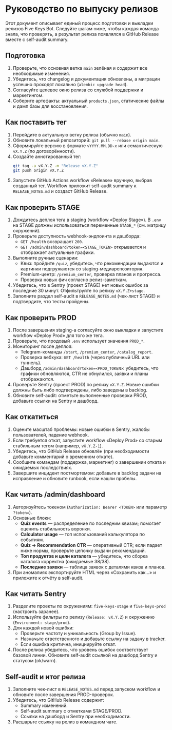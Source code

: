 # Руководство по выпуску релизов

Этот документ описывает единый процесс подготовки и выкладки релизов Five Keys Bot. Следуйте шагам ниже, чтобы каждая команда знала, что проверять, а результат релиза появлялся в GitHub Release вместе с self-audit summary.

## Подготовка

1. Проверьте, что основная ветка `main` зелёная и содержит все необходимые изменения.
2. Убедитесь, что changelog и документация обновлены, а миграции успешно проходят локально (`alembic upgrade head`).
3. Согласуйте целевое окно релиза со службой поддержки и маркетингом.
4. Соберите артефакты: актуальный `products.json`, статические файлы и дамп базы для восстановления.

## Как поставить тег

1. Перейдите в актуальную ветку релиза (обычно `main`).
2. Обновите локальный репозиторий: `git pull --rebase origin main`.
3. Сформируйте версию в формате `vYYYY.MM.DD-x` или семантическую `vX.Y.Z` (по договорённости).
4. Создайте аннотированный тег:
   ```bash
   git tag -a vX.Y.Z -m "Release vX.Y.Z"
   git push origin vX.Y.Z
   ```
5. Запустите GitHub Actions workflow «Release» вручную, выбрав созданный тег. Workflow приложит self-audit summary к `RELEASE_NOTES.md` и создаст GitHub Release.

## Как проверить STAGE

1. Дождитесь деплоя тега в staging (workflow «Deploy Stage»). В `.env` на STAGE должны использоваться переменные `STAGE_*` (см. матрицу окружений).
2. Проверьте доступность webhook-эндпоинта и дашборда:
   - `GET /health` возвращает `200`.
   - `GET /admin/dashboard?token=<STAGE_TOKEN>` открывается и отображает актуальные графики.
3. Выполните ручные сценарии:
   - Квиз: пройдите `/quiz`, убедитесь, что рекомендации выдаются и картинки подгружаются со staging-медиарепозитория.
   - Premium-центр: `/premium_center`, проверка планов и прогресса.
   - Проверка новых фич согласно релиз-заметкам.
4. Убедитесь, что в Sentry (проект STAGE) нет новых ошибок за последние 30 минут. Отфильтруйте по релизу `vX.Y.Z+stage`.
5. Заполните раздел self-audit в `RELEASE_NOTES.md` (чек-лист STAGE) и подтвердите, что тесты пройдены.

## Как проверить PROD

1. После завершения staging-а согласуйте окно выкладки и запустите workflow «Deploy Prod» для того же тега.
2. Проверьте, что продовый `.env` использует значения `PROD_*`.
3. Мониторинг после деплоя:
   - Telegram-команды `/start`, `/premium_center`, `/catalog_report`.
   - Проверка вебхука: `GET /health` (через публичный URL или туннель).
   - Дашборд `/admin/dashboard?token=<PROD_TOKEN>`: убедитесь, что графики обновляются, CTR не обнулился, заявки и планы отображаются.
4. Проверьте Sentry (проект PROD) по релизу `vX.Y.Z`. Новые ошибки должны быть либо подтверждены, либо заведены в backlog.
5. Обновите self-audit: отметьте выполненные проверки PROD, добавьте ссылки на Sentry и дашборд.

## Как откатиться

1. Оцените масштаб проблемы: новые ошибки в Sentry, жалобы пользователей, падение webhook.
2. Если требуется откат, запустите workflow «Deploy Prod» со старым стабильным тегом (например, `vX.Y.Z-1`).
3. Убедитесь, что GitHub Release обновлён (при необходимости добавьте комментарий о временном откате).
4. Сообщите командам (поддержка, маркетинг) о завершении отката и ожидаемых последствиях.
5. Завершите инцидент постмортемом: добавьте в backlog задачи на исправление и обновите runbook, если нашли пробелы.

## Как читать /admin/dashboard

1. Авторизуйтесь токеном (`Authorization: Bearer <TOKEN>` или параметр `?token=`).
2. Основные блоки:
   - **Quiz events** — распределение по последним квизам; помогает оценить стабильность воронки.
   - **Calculator usage** — топ использований калькулятора по событиям.
   - **Quiz → Recommendation CTR** — оперативный CTR; если падает ниже нормы, проверьте цепочку выдачи рекомендаций.
   - **Топ продуктов и цели каталога** — убедитесь, что сборка каталога корректна (ожидаемые 38/38).
   - **Последние заявки** — таблица заявок с деталями квиза и планов.
3. При аномалиях экспортируйте HTML через «Сохранить как…» и приложите к отчёту в self-audit.

## Как читать Sentry

1. Разделите проекты по окружениям: `five-keys-stage` и `five-keys-prod` (настроить заранее).
2. Используйте фильтры по релизу (`Release: vX.Y.Z`) и окружению (`Environment: stage/prod`).
3. Для каждой новой ошибки:
   - Проверьте частоту и уникальность (Group by Issue).
   - Назначьте ответственного и добавьте ссылку на задачу в tracker.
   - Если ошибка критична, инициируйте откат.
4. После релиза убедитесь, что уровень ошибок соответствует базовой линии. Обновите self-audit ссылкой на дашборд Sentry и статусом (ok/warn).

## Self-audit и итог релиза

1. Заполните чек-лист в `RELEASE_NOTES.md` перед запуском workflow и обновите после завершения PROD-проверок.
2. Убедитесь, что GitHub Release содержит:
   - Summary изменений.
   - Self-audit summary с отметками STAGE/PROD.
   - Ссылки на дашборд и Sentry при необходимости.
3. Расшарьте ссылку на релиз в командном чате.
